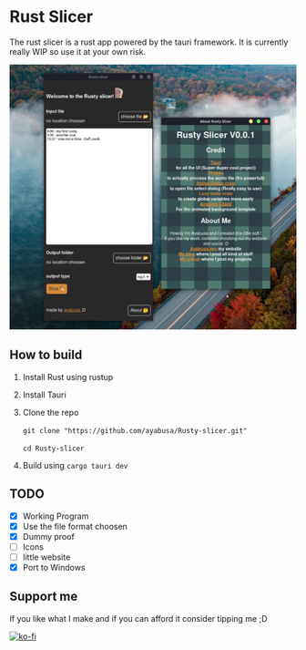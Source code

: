# Rust Slicer

The rust slicer is a rust app powered by the tauri framework. It is currently really WIP so use it at your own risk.

![Screenshot of the rusty slicer application](/Screenshot-Rusty-Slicer.png)

## How to build

1. Install Rust using rustup
2. Install Tauri
3. Clone the repo 

    ``` git clone "https://github.com/ayabusa/Rusty-slicer.git" ```

    ```cd Rusty-slicer```
4. Build using ```cargo tauri dev```

## TODO

- [x] Working Program
- [x] Use the file format choosen
- [x] Dummy proof
- [ ] Icons
- [ ] little website
- [x] Port to Windows

## Support me
If you like what I make and if you can afford it consider tipping me ;D

[![ko-fi](https://ko-fi.com/img/githubbutton_sm.svg)](https://ko-fi.com/S6S6V7DYK)